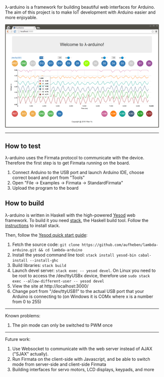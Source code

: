 λ-arduino is a framework for building beautiful web interfaces for Arduino. The aim of this project is to make IoT development with Arduino easier and more enjoyable.

![screenshot](https://raw.githubusercontent.com/aufheben/lambda-arduino/master/doc/screenshot.png)

---

## How to test

λ-arduino uses the Firmata protocol to communicate with the device. Therefore the first step is to get Firmata running on the board.

1. Connect Arduino to the USB port and launch Arduino IDE, choose correct board and port from "Tools"
1. Open "File -> Examples -> Firmata -> StandardFirmata"
1. Upload the program to the board

## How to build

λ-arduino is written in Haskell with the high-powered [Yesod](http://www.yesodweb.com/) web framework. To build it you need [stack](http://docs.haskellstack.org/en/stable/README/), the Haskell build tool. Follow the [instructions](http://docs.haskellstack.org/en/stable/install_and_upgrade/) to install stack.

Then, follow the [Yesod quick start guide](http://www.yesodweb.com/page/quickstart):

1. Fetch the source code: `git clone https://github.com/aufheben/lambda-arduino.git && cd lambda-arduino`
1. Install the yesod command line tool: `stack install yesod-bin cabal-install --install-ghc`
1. Build libraries: `stack build`
1. Launch devel server: `stack exec -- yesod devel`. On Linux you need to be root to access the /dev/ttyUSBx device, therefore use `sudo stack exec --allow-different-user -- yesod devel`
1. View the site at http://localhost:3000/
1. Change port from "/dev/ttyUSB1" to the actual USB port that your Arduino is connecting to (on Windows it is COMx where x is a number from 0 to 255)

---

Known problems:

1. The pin mode can only be switched to PWM once

---

Future work:

1. Use Websocket to communicate with the web server instead of AJAX ("SJAX" actually).
2. Run Firmata on the client-side with Javascript, and be able to switch mode from server-side
   and client-side Firmata
3. Building interfaces for servo motors, LCD displays, keypads, and more
